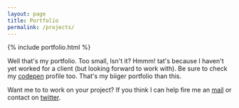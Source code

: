 ```yaml
---
layout: page
title: Portfolio
permalink: /projects/
---
```


{% include portfolio.html %}

Well that's my portfolio. Too small, Isn't it? Hmmm! tat's because I haven't yet worked for a client (but looking forward to work with). Be sure to check my [codepen](http://codepen.io/abhisack) profile too. That's my biiger portfolio than this.

Want me to to work on your project? If you think I can help fire me an [mail](mailto:iamabhishekfromindia@gmail.com) or contact on [twitter](http://twitter.com/AbhishekSachan3).
